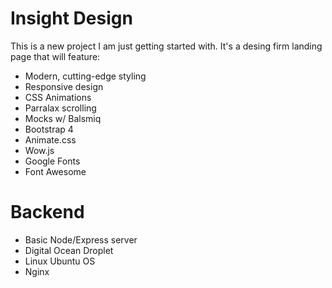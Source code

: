 # Insight Design

This is a new project I am just getting started with.
It's a desing firm landing page that will feature:

* Modern, cutting-edge styling
* Responsive design
* CSS Animations
* Parralax scrolling
* Mocks w/ Balsmiq
* Bootstrap 4
* Animate.css
* Wow.js
* Google Fonts
* Font Awesome

# Backend
* Basic Node/Express server
* Digital Ocean Droplet
* Linux Ubuntu OS
* Nginx


